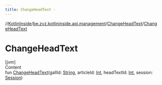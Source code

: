 ```yaml
---
title: ChangeHeadText -
---
```

//[KotlinInside](../../index.md)/[be.zvz.kotlininside.api.management](../index.md)/[ChangeHeadText](index.md)/[ChangeHeadText](-change-head-text.md)



# ChangeHeadText  
[jvm]  
Content  
fun [ChangeHeadText](-change-head-text.md)(gallId: [String](https://kotlinlang.org/api/latest/jvm/stdlib/kotlin/-string/index.html), articleId: [Int](https://kotlinlang.org/api/latest/jvm/stdlib/kotlin/-int/index.html), headTextId: [Int](https://kotlinlang.org/api/latest/jvm/stdlib/kotlin/-int/index.html), session: [Session](../../be.zvz.kotlininside.session/-session/index.md))  



